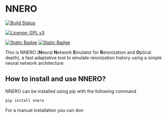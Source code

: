 # NNERO

[![Build Status](https://github.com/gaetanfacchinetti/NNERO/actions/workflows/python-package.yml/badge.svg?branch=main)](https://github.com/gaetanfacchinetti/NNERO/actions/workflows/CI.yml?query=branch%3Amain)

[![License: GPL v3](https://img.shields.io/badge/license-GPLv3-green.svg)](https://www.gnu.org/licenses/gpl-3.0)

[![Static Badge](https://img.shields.io/badge/physics-cosmology-darkblue)](https://en.wikipedia.org/wiki/Cosmology)
[![Static Badge](https://img.shields.io/badge/physics-21cm-yellow)](https://en.wikipedia.org/wiki/Hydrogen_line)

This is NNERO (**N**eural **N**etwork **E**mulator for **R**eionization and **O**ptical depth), a fast adaptative tool to emulate reionization history using a simple neural network architecture. 

## How to install and use NNERO?

NNERO can be installed using pip with the following command
```bash
pip install nnero
```
For a manual installation you can don